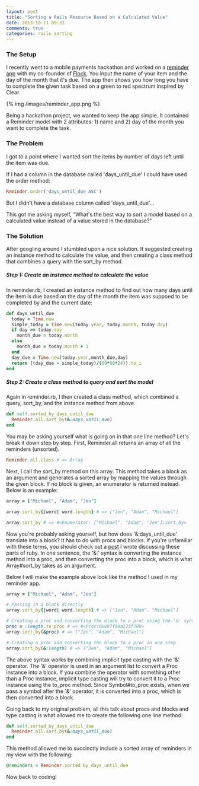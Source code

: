 ```yaml
---
layout: post
title: "Sorting a Rails Resource Based on a Calculated Value"
date: 2013-10-11 09:32
comments: true
categories: rails sorting
---
```

### The Setup

I recently went to a mobile payments hackathon and worked on a [reminder app](http://lit-sands-3416.herokuapp.com/) with my co-founder of [Flock](http://flockwithme.com). You input the name of your item and the day of the month that it's due. The app then shows you how long you have to complete the given task based on a green to red spectrum inspired by Clear.

{% img /images/reminder_app.png %}

Being a hackathon project, we wanted to keep the app simple. It contained a Reminder model with 2 attributes: 1) name and 2) day of the month you want to complete the task.

### The Problem

I got to a point where I wanted sort the items by number of days left until the item was due. 

If I had a column in the database called 'days_until_due' I could have used the order method:

```ruby
Reminder.order('days_until_due ASC')
```

But I didn't have a database column called 'days_until_due'…

This got me asking myself, "What's the best way to sort a model based on a calculated value instead of a value stored in the database?"

### The Solution

After googling around I stumbled upon a nice solution. It suggested creating an instance method to calculate the value, and then creating a class method that combines a query with the sort_by method.

##### Step 1: Create an instance method to calculate the value

In reminder.rb, I created an instance method to find out how many days until the item is due based on the day of the month the item was suppoed to be completed by and the current date:

```ruby
def days_until_due
  today = Time.now
  simple_today = Time.new(today.year, today.month, today.day)
  if day >= today.day
    month_due = today.month
  else
    month_due = today.month + 1
  end
  day_due = Time.new(today.year,month_due,day)
  return ((day_due - simple_today)/(60*60*24)).to_i
end
```
##### Step 2: Create a class method to query and sort the model

Again in reminder.rb, I then created a class method, which combined a query, sort_by, and the instance method from above.

```ruby
def self.sorted_by_days_until_due
  Reminder.all.sort_by(&:days_until_due)
end
```
You may be asking yourself what is going on in that one line method? Let's break it down step by step. First, Reminder.all returns an array of all the reminders (unsorted).

```ruby
Reminder.all.class # => Array
```

Next, I call the sort_by method on this array. This method takes a block as an argument and generates a sorted array by mapping the values through the given block. If no block is given, an enumerator is returned instead. Below is an example: 

```ruby
array = ["Michael", "Adam", "Jen"]

array.sort_by{|word| word.length} # => ["Jen", "Adam", "Michael"] 

array.sort_by # => #<Enumerator: ["Michael", "Adam", "Jen"]:sort_by>
```

Now you're probably asking yourself, but how does '&:days_until_due' translate into a block? It has to do with procs and blocks. If you're unfamiliar with these terms, you should check out a [post](http://awaxman11.github.io/blog/2013/08/05/what-is-the-difference-between-a-block/) I wrote discussing these parts of ruby. In one sentence, the '&:' syntax is converting the instance method into a proc, and then converting the proc into a block, which is what Array#sort_by takes as an argument.

Below I will make the example above look like the method I used in my reminder app.

```ruby
array = ["Michael", "Adam", "Jen"]

# Passing in a block directly
array.sort_by{|word| word.length} # => ["Jen", "Adam", "Michael"] 

# Creating a proc and converting the block to a proc using the '&' syntax
proc = :length.to_proc # => #<Proc:0x007f98a225f700> 
array.sort_by(&proc) # => ["Jen", "Adam", "Michael"]

# Creating a proc and converting the block to a proc in one step
array.sort_by(&:length) # => ["Jen", "Adam", "Michael"]

```
The above syntax works by combining implicit type casting with the '&' operator. The '&' operator is used in an argument list to convert a Proc instance into a block. If you combine the operator with something other than a Proc instance, implicit type casting will try to convert it to a Proc instance using the to_proc method. Since Symbol#to_proc exists, when we pass a symbol after the '&' operator, it is converted into a proc, which is then converted into a block.

Going back to my original problem, all this talk about procs and blocks and type casting is what allowed me to create the following one line method:

```ruby
def self.sorted_by_days_until_due
  Reminder.all.sort_by(&:days_until_due)
end
```

This method allowed me to succinctly include a sorted array of reminders in my view with the following: 

```ruby
@reminders = Reminder.sorted_by_days_until_due
```

Now back to coding!












